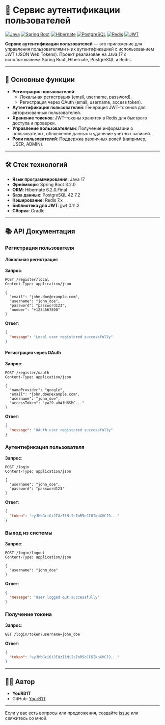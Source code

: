 # 🔐 Сервис аутентификации пользователей

[![Java](https://img.shields.io/badge/Java-17-blue.svg)](https://www.oracle.com/java/)
[![Spring Boot](https://img.shields.io/badge/Spring%20Boot-3.2.0-green.svg)](https://spring.io/)
[![Hibernate](https://img.shields.io/badge/Hibernate-6.2.0.Final-blue.svg)](https://hibernate.org/)
[![PostgreSQL](https://img.shields.io/badge/PostgreSQL-42.7.2-blue.svg)](https://www.postgresql.org/)
[![Redis](https://img.shields.io/badge/Redis-7.x-red.svg)](https://redis.io/)
[![JWT](https://img.shields.io/badge/JWT-0.11.2-yellow.svg)](https://jwt.io/)

**Сервис аутентификации пользователей** — это приложение для управления пользователями и их аутентификацией с использованием JWT (JSON Web Tokens). Проект реализован на Java 17 с использованием Spring Boot, Hibernate, PostgreSQL и Redis.

---

## 🚀 Основные функции

- **Регистрация пользователей**:
  - Локальная регистрация (email, username, password).
  - Регистрация через OAuth (email, username, access token).
- **Аутентификация пользователей**: Генерация JWT-токенов для авторизованных пользователей.
- **Хранение токенов**: JWT-токены хранятся в Redis для быстрого доступа и проверки.
- **Управление пользователями**: Получение информации о пользователях, обновление данных и удаление учетных записей.
- **Роли пользователей**: Поддержка различных ролей (например, USER, ADMIN).

---

## 🛠️ Стек технологий

- **Язык программирования**: Java 17
- **Фреймворк**: Spring Boot 3.2.0
- **ORM**: Hibernate 6.2.0.Final
- **База данных**: PostgreSQL 42.7.2
- **Кэширование**: Redis 7.x
- **Библиотека для JWT**: jjwt 0.11.2
- **Сборка**: Gradle

---

## 📚 API Документация

### Регистрация пользователя

#### Локальная регистрация

**Запрос**:
```http
POST /register/local
Content-Type: application/json

{
  "email": "john.doe@example.com",
  "username": "john_doe",
  "password": "password123",
  "number": "+1234567890"
}
```

**Ответ**:
```json
{
  "message": "Local user registered successfully"
}
```

#### Регистрация через OAuth

**Запрос**:
```http
POST /register/oauth
Content-Type: application/json

{
  "nameProvider": "google",
  "email": "john.doe@example.com",
  "username": "john_doe",
  "accessToken": "ya29.a0AfH6SMC..."
}
```

**Ответ**:
```json
{
  "message": "OAuth user registered successfully"
}
```

### Аутентификация пользователя

**Запрос**:
```http
POST /login
Content-Type: application/json

{
  "username": "john_doe",
  "password": "password123"
}
```

**Ответ**:
```json
{
  "token": "eyJhbGciOiJIUzI1NiIsInR5cCI6IkpXVCJ9..."
}
```

### Выход из системы

**Запрос**:
```http
POST /login/logout
Content-Type: application/json

{
  "username": "john_doe"
}
```

**Ответ**:
```json
{
  "message": "User logged out successfully"
}
```

### Получение токена

**Запрос**:
```http
GET /login/token?username=john_doe
```

**Ответ**:
```json
{
  "token": "eyJhbGciOiJIUzI1NiIsInR5cCI6IkpXVCJ9..."
}
```
---

## 👨‍💻 Автор

- **YouRB1T**
- GitHub: [YourB1T](https://github.com/YourB1T)

---

Если у вас есть вопросы или предложения, создайте [issue](https://github.com/YourB1T/authentication-service/issues) или свяжитесь со мной.
